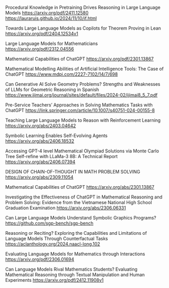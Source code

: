 Procedural Knowledge in Pretraining Drives Reasoning in Large Language Models   https://arxiv.org/pdf/2411.12580 
  https://lauraruis.github.io/2024/11/10/if.html

Towards Large Language Models as Copilots for
Theorem Proving in Lean  https://arxiv.org/pdf/2404.12534v1

Large Language Models for Mathematicians   https://arxiv.org/pdf/2312.04556 

Mathematical Capabilities of ChatGPT  https://arxiv.org/pdf/2301.13867

Mathematical Modelling Abilities of Artificial Intelligence Tools: The Case of ChatGPT  https://www.mdpi.com/2227-7102/14/7/698

Can Generative AI Solve Geometry Problems? Strengths
and Weaknesses of LLMs for Geometric Reasoning in
Spanish  https://www.ijimai.org/journal/sites/default/files/2024-02/ijimai8_5_7.pdf

Pre-Service Teachers’ Approaches in Solving Mathematics Tasks with ChatGPT   https://link.springer.com/article/10.1007/s40751-024-00155-8

Teaching Large Language Models to Reason with Reinforcement Learning https://arxiv.org/abs/2403.04642

Symbolic Learning Enables Self-Evolving Agents https://arxiv.org/abs/2406.18532

Accessing GPT-4 level Mathematical Olympiad Solutions via Monte Carlo Tree Self-refine with LLaMa-3 8B: A Technical Report https://arxiv.org/abs/2406.07394

DESIGN OF CHAIN-OF-THOUGHT IN MATH PROBLEM SOLVING https://arxiv.org/abs/2309.11054

Mathematical Capabilities of ChatGPT https://arxiv.org/abs/2301.13867

Investigating the Effectiveness of ChatGPT in Mathematical Reasoning and Problem Solving: Evidence from the Vietnamese National High School Graduation Examination https://arxiv.org/abs/2306.06331

Can Large Language Models Understand Symbolic Graphics Programs? https://github.com/sgp-bench/sgp-bench

Reasoning or Reciting? Exploring the Capabilities and Limitations of Language Models Through Counterfactual Tasks  https://aclanthology.org/2024.naacl-long.102

Evaluating Language Models for Mathematics through Interactions  https://arxiv.org/pdf/2306.01694

Can Language Models Rival Mathematics Students? Evaluating
Mathematical Reasoning through Textual Manipulation and Human
Experiments  https://arxiv.org/pdf/2412.11908v1

